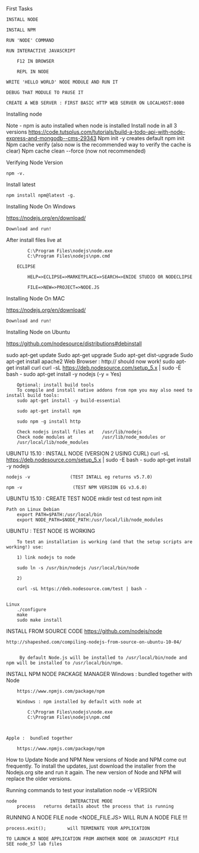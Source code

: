 
	
First Tasks
	
	

	INSTALL NODE 
	
	INSTALL NPM 
	
	RUN 'NODE' COMMAND 
	
	RUN INTERACTIVE JAVASCRIPT 
	
		F12 IN BROWSER
		
		REPL IN NODE
	
	WRITE 'HELLO WORLD' NODE MODULE AND RUN IT 
	
	DEBUG THAT MODULE TO PAUSE IT 

	CREATE A WEB SERVER : FIRST BASIC HTTP WEB SERVER ON LOCALHOST:8080 
	
	
	
	
	

Installing node

Note - npm is auto installed when node is installed 
Install node in all 3 versions 
https://code.tutsplus.com/tutorials/build-a-todo-api-with-node-express-and-mongodb--cms-29343
Npm init -y       creates default npm init 
Npm cache verify (also now is the recommended way to verify the cache is clear)
Npm cache clean --force (now not recommended)
	

Verifying Node Version

    npm -v.

Install latest

    npm install npm@latest -g.

		
		
		
		
Installing Node On Windows

https://nodejs.org/en/download/  
		
	Download and run!
			
After install files live at 
	
			C:\Program Files\nodejs\node.exe
			C:\Program Files\nodejs\npm.cmd
	
		ECLIPSE
		
			HELP=>ECLIPSE=>MARKETPLACE=>SEARCH=>ENIDE STUDIO OR NODECLIPSE
		
			FILE=>NEW=>PROJECT=>NODE.JS
Installing Node On MAC
			
https://nodejs.org/en/download/  
		
	Download and run!
Installing Node on Ubuntu

https://github.com/nodesource/distributions#debinstall
		
  sudo apt-get update 
		Sudo apt-get upgrade
		Sudo apt-get dist-upgrade
		Sudo apt-get install apache2
		Web Browser : http://<IP> should now work!
		sudo apt-get install curl
		curl -sL https://deb.nodesource.com/setup_5.x | sudo -E bash -
		sudo apt-get install -y nodejs                (-y = Yes)
		
		Optional: install build tools
		To compile and install native addons from npm you may also need to install build tools:
		sudo apt-get install -y build-essential
		
		sudo apt-get install npm 
		
		sudo npm -g install http
		
		Check nodejs install files at 	/usr/lib/nodejs 	
		Check node modules at 			/usr/lib/node_modules or
		/usr/local/lib/node_modules 
	
UBUNTU 15.10 : INSTALL NODE (VERSION 2 USING CURL)
	curl -sL https://deb.nodesource.com/setup_5.x | sudo -E bash -
	sudo apt-get install -y nodejs 
	
	nodejs -v               (TEST INTALL eg returns v5.7.0) 
	
	npm -v                   (TEST NPM VERSION EG v3.6.0) 
	
UBUNTU 15.10 : CREATE TEST NODE 
	mkdir test
	cd test 
	npm init 
	
	
	
	Path on Linux Debian
		export PATH=$PATH:/usr/local/bin
		export NODE_PATH=$NODE_PATH:/usr/local/lib/node_modules
			
			
UBUNTU : TEST NODE IS WORKING 
		
		To test an installation is working (and that the setup scripts are working!) use:
		
		1) link nodejs to node
		
		sudo ln -s /usr/bin/nodejs /usr/local/bin/node
		
		2) 
		
		curl -sL https://deb.nodesource.com/test | bash -
		
			
	Linux
		./configure
		make
		sudo make install
	
	
INSTALL FROM SOURCE CODE 
	https://github.com/nodejs/node
	
	http://shapeshed.com/compiling-nodejs-from-source-on-ubuntu-10-04/
	
	
		 By default Node.js will be installed to /usr/local/bin/node and npm will be installed to /usr/local/bin/npm.
	
	
	
	
	
	
	
	
	
	
	
	
	
	
	
	
	
	
	
	
	
	
		
	
	
INSTALL NPM NODE PACKAGE MANAGER
	Windows : bundled together with Node 
	
		https://www.npmjs.com/package/npm
		
		Windows : npm installed by default with node at 
	
			C:\Program Files\nodejs\node.exe
			C:\Program Files\nodejs\npm.cmd
		
		
		
	Apple :  bundled together
	
		https://www.npmjs.com/package/npm
		
		
	
	
How to Update Node and NPM
	New versions of Node and NPM come out frequently. To install the updates, just download the installer from the Nodejs.org site and run it again. The new version of Node and NPM will replace the older versions.
	
	
	
	
	
	
	
	
	
	
	
		
	
	
Running commands to test your installation
	node -v                	VERSION
	
	node  					INTERACTIVE MODE 
		process   returns details about the process that is running 
		
		 
		 
		 
		 
		 
		 
		 
		 
		 
		 
		 	 
		 
		 
		 
	
	
RUNNING A NODE FILE 
	node <NODE_FILE.JS>    WILL RUN A NODE FILE !!!
	
	
	process.exit();        will TERMINATE YOUR APPLICATION 
	
	TO LAUNCH A NODE APPLICATION FROM ANOTHER NODE OR JAVASCRIPT FILE
	SEE node_57 lab files 
	
	
	
	